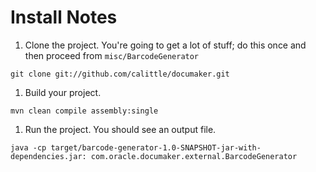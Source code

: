 # Install Notes
1. Clone the project. You're going to get a lot of stuff; do this once and then proceed from `misc/BarcodeGenerator`
```
git clone git://github.com/calittle/documaker.git
```
1. Build your project.
```
mvn clean compile assembly:single
```
1. Run the project. You should see an output file.
```
java -cp target/barcode-generator-1.0-SNAPSHOT-jar-with-dependencies.jar: com.oracle.documaker.external.BarcodeGenerator
```
